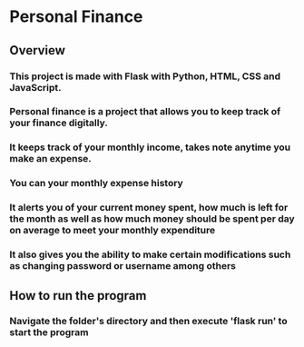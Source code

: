 # Personal Finance

## Overview
### This project is made with Flask with Python, HTML, CSS and JavaScript.
### Personal finance is a project that allows you to keep track of your finance digitally.
### It keeps track of your monthly income, takes note anytime you make an expense.
### You can your monthly expense history
### It alerts you of your current money spent, how much is left for the month as well as how much money should be spent per day on average to meet your monthly expenditure
### It also gives you the ability to make certain modifications such as changing password or username among others

## How to run the program
### Navigate the folder's directory and then execute 'flask run' to start the program
